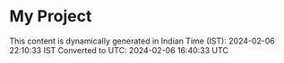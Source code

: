 # My Project

This content is dynamically generated in Indian Time (IST): 2024-02-06 22:10:33 IST
Converted to UTC: 2024-02-06 16:40:33 UTC
